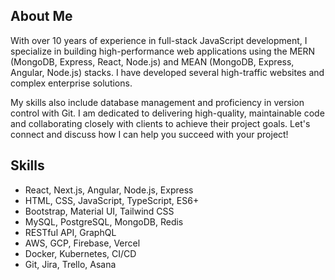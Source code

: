 ## About Me

With over 10 years of experience in full-stack JavaScript development, I specialize in building high-performance web applications using the MERN (MongoDB, Express, React, Node.js) and MEAN (MongoDB, Express, Angular, Node.js) stacks. I have developed several high-traffic websites and complex enterprise solutions.

My skills also include database management and proficiency in version control with Git. I am dedicated to delivering high-quality, maintainable code and collaborating closely with clients to achieve their project goals. Let's connect and discuss how I can help you succeed with your project!

## Skills

- React, Next.js, Angular, Node.js, Express
- HTML, CSS, JavaScript, TypeScript, ES6+
- Bootstrap, Material UI, Tailwind CSS
- MySQL, PostgreSQL, MongoDB, Redis
- RESTful API, GraphQL
- AWS, GCP, Firebase, Vercel
- Docker, Kubernetes, CI/CD
- Git, Jira, Trello, Asana
